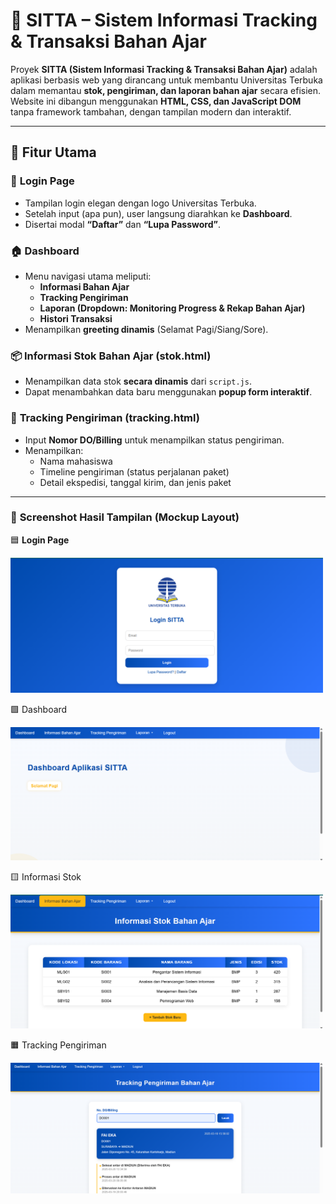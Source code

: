 # 📘 SITTA – Sistem Informasi Tracking & Transaksi Bahan Ajar

Proyek **SITTA (Sistem Informasi Tracking & Transaksi Bahan Ajar)** adalah aplikasi berbasis web yang dirancang untuk membantu Universitas Terbuka dalam memantau **stok, pengiriman, dan laporan bahan ajar** secara efisien.  
Website ini dibangun menggunakan **HTML, CSS, dan JavaScript DOM** tanpa framework tambahan, dengan tampilan modern dan interaktif.

---

## 🚀 Fitur Utama

### 🔐 **Login Page**
- Tampilan login elegan dengan logo Universitas Terbuka.  
- Setelah input (apa pun), user langsung diarahkan ke **Dashboard**.  
- Disertai modal **“Daftar”** dan **“Lupa Password”**.

### 🏠 **Dashboard**
- Menu navigasi utama meliputi:
  - **Informasi Bahan Ajar**
  - **Tracking Pengiriman**
  - **Laporan (Dropdown: Monitoring Progress & Rekap Bahan Ajar)**
  - **Histori Transaksi**
- Menampilkan **greeting dinamis** (Selamat Pagi/Siang/Sore).  

### 📦 **Informasi Stok Bahan Ajar (stok.html)**
- Menampilkan data stok **secara dinamis** dari `script.js`.  
- Dapat menambahkan data baru menggunakan **popup form interaktif**.  

### 🚚 **Tracking Pengiriman (tracking.html)**
- Input **Nomor DO/Billing** untuk menampilkan status pengiriman.  
- Menampilkan:
  - Nama mahasiswa  
  - Timeline pengiriman (status perjalanan paket)  
  - Detail ekspedisi, tanggal kirim, dan jenis paket  

---

### 📸 **Screenshot Hasil Tampilan (Mockup Layout)**
🟦 **Login Page**

<img src="images\login-page.png" alt="Login Page" width="500">

🟩 Dashboard

<img src="images\dashboard-page.png" alt="Login Page" width="500">

🟨 Informasi Stok

<img src="images\stok-page.png" alt="Login Page" width="500">

🟧 Tracking Pengiriman

<img src="images\tracking-page.png" alt="Login Page" width="500">


